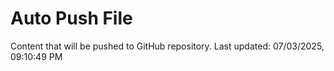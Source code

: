 # Auto Push File

Content that will be pushed to GitHub repository.
Last updated: 07/03/2025, 09:10:49 PM